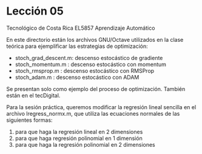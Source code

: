 # Lección 05

Tecnológico de Costa Rica
EL5857 Aprendizaje Automático

En este directorio están los archivos GNU/Octave utilizados en la clase teórica para ejemplificar las estrategias de optimización:

- stoch_grad_descent.m: descenso estocástico de gradiente
- stoch_momentum.m    : descenso estocástico con momentum
- stoch_rmsprop.m     : descenso estocástico con RMSProp
- stoch_adam.m        : descenso estocástico con ADAM

Se presentan solo como ejemplo del proceso de optimización.  También
están en el tecDigital.

Para la sesión práctica, queremos modificar la regresión lineal sencilla en el archivo lregress_normx.m, que utiliza las ecuaciones normales de las siguientes formas:
1. para que haga la regresión lineal en 2 dimensiones
2. para que haga regresión polinomial en 1 dimensión
3. para que haga la regresión polinomial en 2 dimensiones
